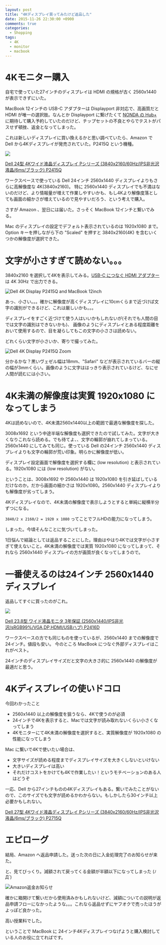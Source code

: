 ```yaml
---
layout: post
title: "4Kディスプレイ買ってみたけど返品した"
date: 2015-11-26 22:30:00 +0900
comments: true
categories:
  - Shopping
tags:
  - 4K
  - monitor
  - macbook
---
```


# 4Kモニター購入

自宅で使っていた27インチのディスプレイは HDMI の規格が古く 2560x1440 が表示できずにいた。

MacBook 12インチの USB-C アダプターは Displayport 非対応で、高画質だと HDMI が唯一の選択肢。なんとか Displayport に繋げたくて [NONDA の Hub+](http://www.nonda.co/products/usb-c-hub-for-apple-new-macbook-12-plus) に期待して購入予約していたのだけど、チップセットの不良とやらでテストがパスせず頓挫、返金となってしまった。

これは新しいディスプレイに買い換えるかと思い調べていたら、Amazon で Dell から4Kディスプレイが発売されていた。P2415Q という機種。

<a rel="nofollow" href="http://www.amazon.co.jp/gp/product/B00PXXJ07S/ref=as_li_ss_il?ie=UTF8&camp=247&creative=7399&creativeASIN=B00PXXJ07S&linkCode=as2&tag=dsea-22"><img border="0" src="http://ws-fe.amazon-adsystem.com/widgets/q?_encoding=UTF8&ASIN=B00PXXJ07S&Format=_SL250_&ID=AsinImage&MarketPlace=JP&ServiceVersion=20070822&WS=1&tag=dsea-22" ></a>

<a rel="nofollow" href="http://www.amazon.co.jp/gp/product/B00PXXJ07S/ref=as_li_ss_tl?ie=UTF8&camp=247&creative=7399&creativeASIN=B00PXXJ07S&linkCode=as2&tag=dsea-22">Dell 24型 4Kワイド液晶ディスプレイ Pシリーズ (3840x2160/60Hz/IPS非光沢液晶/6ms/ブラック) P2415Q</a><img src="http://ir-jp.amazon-adsystem.com/e/ir?t=dsea-22&l=as2&o=9&a=B00PXXJ07S" width="1" height="1" border="0" alt="" style="border:none !important; margin:0px !important;" />

ワークスペースで使っている Dell 24インチ 2560x1440 ディスプレイよりもさらに高解像度な 4K(3840x2160)。
特に 2560x1440 ディスプレイでも不満はないのだけど、より情報量が増えて作業しやすいかも、もし4Kより解像度落としても画面の細かさが増えているので見やすいだろう、という考えで購入。


さすが Amazon 、翌日には届いた。さっそく MacBook 12インチと繋いでみる。


Mac のディスプレイの設定でデフォルト表示されているのは 1920x1080 まで。Option キーを押しながら下の "Scaled" を押すと 3840x2160(4K) を含むいくつかの解像度が選択できた。

<!-- more -->

# 文字が小さすぎて読めない。。。

3840x2160 を選択して4Kを表示してみる。[USB-C につなぐ HDMI アダプター](http://www.apple.com/jp/shop/product/MJ1L2AM/A/usb-c-vga-multiportアダプタ?fnode=8b)は 4K 30Hz で出力できる。

![Dell 4K Display P2415Q and MacBook 12inch](/images/2015/11/20151126-4k-display-macbook.JPG)

あっ、小さい。。。確かに解像度が高くディスプレイに10cmくらまで近づけば文字の識別ができるけど、これは厳しいかも。。。

ディスプレイをすごく近づけて使う人はいいかもしれないが(それでも人間の目では文字の識別はできないかも)、
画像のようにディスプレイとある程度距離をおいて使用するので、目を凝らしてもこの文字の小ささは読めない。

どれくらい文字が小さいか、寄りで撮ってみた。

![Dell 4K Display P2415Q Zoom](/images/2015/11/20151126-4k-display-zoom.JPG)

分かるかな？黒いヴェゼル幅は18mm、"Safari" などが表示されているバーの縦の幅が3mmくらい。画像のように文字ははっきり表示されているけど、なにせ人間が読むには小さい。

# 4K未満の解像度は実質 1920x1080 になってしまう

4Kは読めないので、4K未満2560x1440以上の範囲で最適な解像度を探した。

3008x1692 という中途半端な解像度も選択できたので試してみた。文字が大きくなりこれなら読める。でも待てよ、、文字の輪郭が崩れてしまっている。2560x1440 にしてみても同じ。使っている Dell の24インチ 2560x1440 ディスプレイよりも文字の輪郭が荒い印象。明らかに解像度が低い。

ディスプレイ設定画面で解像度を選択する欄に (low resolution) と表示されている。1920x1080 には (low resolution) がない。

ということは、3008x1692 や 2560x1440 は 1920x1080 を引き延ばしているだけなのか。だから画面の細かさは 1920x1080。2560x1440 ディスプレイよりも解像度が劣ってしまう。

4Kディスプレイなので、4K未満の解像度で表示しようとすると単純に縦横半分ずつになる。

`3840/2 x 2160/2 = 1920 x 1080` ってことでフルHDの能力になってしまう。

しまった。今頃そんなことに気づいてしまった。

1日悩んで結論としては返品することにした。理由はやはり4Kでは文字が小さすぎて使えないこと。4K未満の解像度では実質 1920x1080 になってしまって、それなら 2560x1440 ディスプレイの方が画質が良くなってしまうので。

# 一番使えるのは24インチ 2560x1440 ディスプレイ

返品してすぐに買ったのがこれ。

<a rel="nofollow" href="http://www.amazon.co.jp/gp/product/B00XN15WJW/ref=as_li_ss_il?ie=UTF8&camp=247&creative=7399&creativeASIN=B00XN15WJW&linkCode=as2&tag=dsea-22"><img border="0" src="http://ws-fe.amazon-adsystem.com/widgets/q?_encoding=UTF8&ASIN=B00XN15WJW&Format=_SL250_&ID=AsinImage&MarketPlace=JP&ServiceVersion=20070822&WS=1&tag=dsea-22" ></a>

<a rel="nofollow" href="http://www.amazon.co.jp/gp/product/B00XN15WJW/ref=as_li_ss_tl?ie=UTF8&camp=247&creative=7399&creativeASIN=B00XN15WJW&linkCode=as2&tag=dsea-22">Dell 23.8型 ワイド液晶モニタ 3年保証 (2560x1440/IPS非光沢/sRGB99%/VGA,DP,HDMI/USBハブ) P2416D</a><img src="http://ir-jp.amazon-adsystem.com/e/ir?t=dsea-22&l=as2&o=9&a=B00XN15WJW" width="1" height="1" border="0" alt="" style="border:none !important; margin:0px !important;" />

ワークスペースの方でも同じものを使っているが、2560x1440 までの解像度で24インチ。値段も安い。
今のところ MacBook につなぐ外部ディスプレイはこれがベスト。

24インチのディスプレイサイズだと文字の大きさ的に 2560x1440 の解像度が最適だと思う。

# 4Kディスプレイの使いドコロ

今回わかったこと

* 2560x1440 以上の解像度を狙うなら、4Kで使うのが必須
* 24インチで4Kを表示すると、Macでは文字が読み取れないくらい小さくなってしまう
* 4Kモニターにて4K未満の解像度を選択すると、実質解像度が 1920x1080 の性能になってしまう

Mac に繋いで4Kで使いたい場合は、

* 文字サイズが読める程度までディスプレイサイズを大きくしないといけない
* 大きいディスプレイは高い
* それだけコストをかけても4Kで作業したい！というモチベーションのある人はどうぞ

一応、Dell から27インチものの4Kディスプレイもある。繋いでみたことがないので、このサイズでも文字が読めるかわからない。もしかしたら30インチ以上必要かもしれない。

<a rel="nofollow" href="http://www.amazon.co.jp/gp/product/B00PXXJ07S/ref=as_li_ss_tl?ie=UTF8&camp=247&creative=7399&creativeASIN=B00PXXJ07S&linkCode=as2&tag=dsea-22">Dell 27型 4Kワイド液晶ディスプレイ Pシリーズ (3840x2160/60Hz/IPS非光沢液晶/6ms/ブラック) P2715Q</a><img src="http://ir-jp.amazon-adsystem.com/e/ir?t=dsea-22&l=as2&o=9&a=B00PXXJ07S" width="1" height="1" border="0" alt="" style="border:none !important; margin:0px !important;" />


# エピローグ

結局、Amazon へ返品申請した。送った次の日に入金処理完了のお知らせが来た。

と、見てびっくり。減額されて戻ってくる金額が半額以下になってしまった (ﾉД`)

![Amazon返金お知らせ](/images/2015/11/20151126-henkin-amazon.jpg)

確かに箱開けて繋いだから使用済みかもしれないけど、減額についての説明が返品申請フローになかったような。。。これなら返品せずにヤフオクで売ったほうがよっぽど良かった。

高い授業料でした。

ということで MacBook に 24インチ4Kディスプレイつなげようと購入検討している人のお役に立てればです。
